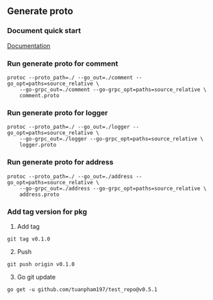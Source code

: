 ## Generate proto

### Document quick start
[Documentation](https://grpc.io/docs/languages/go/quickstart/)

### Run generate proto for comment
```
protoc --proto_path=./ --go_out=./comment --go_opt=paths=source_relative \
    --go-grpc_out=./comment --go-grpc_opt=paths=source_relative \
    comment.proto
```

### Run generate proto for logger
```
protoc --proto_path=./ --go_out=./logger --go_opt=paths=source_relative \
    --go-grpc_out=./logger --go-grpc_opt=paths=source_relative \
    logger.proto
```

### Run generate proto for address
```
protoc --proto_path=./ --go_out=./address --go_opt=paths=source_relative \
    --go-grpc_out=./address --go-grpc_opt=paths=source_relative \
    address.proto
```

### Add tag version for pkg
1. Add tag
```
git tag v0.1.0
```
2. Push
```
git push origin v0.1.0
```
3. Go git update
```
go get -u github.com/tuanpham197/test_repo@v0.5.1
```